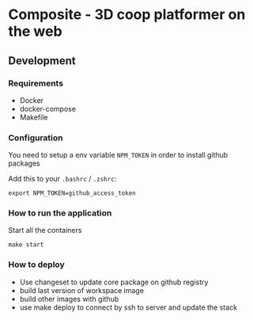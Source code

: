 # Composite - 3D coop platformer on the web

## Development

### Requirements

- Docker
- docker-compose
- Makefile

### Configuration

You need to setup a env variable `NPM_TOKEN` in order to install github packages

Add this to your `.bashrc` / `.zshrc`:

`export NPM_TOKEN=github_access_token`

### How to run the application

Start all the containers

`make start`

### How to deploy

- Use changeset to update core package on github registry
- build last version of workspace image
- build other images with github
- use make deploy to connect by ssh to server and update the stack
